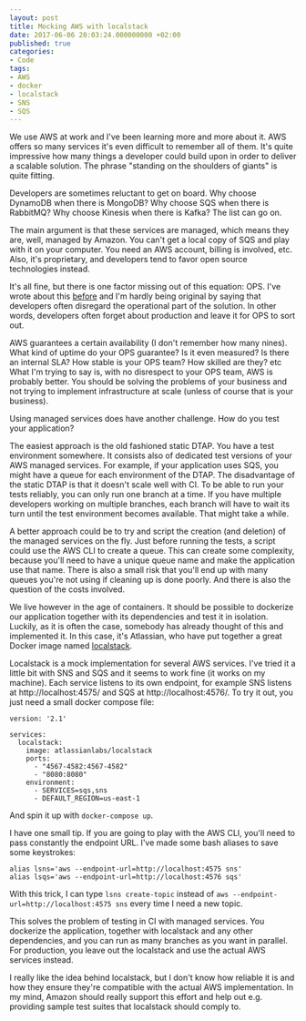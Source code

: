 ```yaml
---
layout: post
title: Mocking AWS with localstack
date: 2017-06-06 20:03:24.000000000 +02:00
published: true
categories:
- Code
tags:
- AWS
- docker
- localstack
- SNS
- SQS
---
```


We use AWS at work and I've been learning more and more about it. AWS offers so many services it's even difficult to remember all of them. It's quite impressive how many things a developer could build upon in order to deliver a scalable solution. The phrase "standing on the shoulders of giants" is quite fitting.

<!--more-->

Developers are sometimes reluctant to get on board. Why choose DynamoDB when there is MongoDB? Why choose SQS when there is RabbitMQ? Why choose Kinesis when there is Kafka? The list can go on.

The main argument is that these services are managed, which means they are, well, managed by Amazon. You can't get a local copy of SQS and play with it on your computer. You need an AWS account, billing is involved, etc. Also, it's proprietary, and developers tend to favor open source technologies instead.

It's all fine, but there is one factor missing out of this equation: OPS. I've wrote about this <a href="{{ site.baseurl }}/2016/11/20/worked-fine-in-dev-ops-problem-now.html">before</a> and I'm hardly being original by saying that developers often disregard the operational part of the solution. In other words, developers often forget about production and leave it for OPS to sort out.

AWS guarantees a certain availability (I don't remember how many nines). What kind of uptime do your OPS guarantee? Is it even measured? Is there an internal SLA? How stable is your OPS team? How skilled are they? etc What I'm trying to say is, with no disrespect to your OPS team, AWS is probably better. You should be solving the problems of your business and not trying to implement infrastructure at scale (unless of course that is your business).

Using managed services does have another challenge. How do you test your application?

The easiest approach is the old fashioned static DTAP. You have a test environment somewhere. It consists also of dedicated test versions of your AWS managed services. For example, if your application uses SQS, you might have a queue for each environment of the DTAP. The disadvantage of the static DTAP is that it doesn't scale well with CI. To be able to run your tests reliably, you can only run one branch at a time. If you have multiple developers working on multiple branches, each branch will have to wait its turn until the test environment becomes available. That might take a while.

A better approach could be to try and script the creation (and deletion) of the managed services on the fly. Just before running the tests, a script could use the AWS CLI to create a queue. This can create some complexity, because you'll need to have a unique queue name and make the application use that name. There is also a small risk that you'll end up with many queues you're not using if cleaning up is done poorly. And there is also the question of the costs involved.

We live however in the age of containers. It should be possible to dockerize our application together with its dependencies and test it in isolation. Luckily, as it is often the case, somebody has already thought of this and implemented it. In this case, it's Atlassian, who have put together a great Docker image named <a href="https://bitbucket.org/atlassian/localstack/" target="_blank" rel="noopener">localstack</a>.

Localstack is a mock implementation for several AWS services. I've tried it a little bit with SNS and SQS and it seems to work fine (it works on my machine). Each service listens to its own endpoint, for example SNS listens at http://localhost:4575/ and SQS at http://localhost:4576/. To try it out, you just need a small docker compose file:

```
version: '2.1'

services:
  localstack:
    image: atlassianlabs/localstack
    ports:
      - "4567-4582:4567-4582"
      - "8080:8080"
    environment:
      - SERVICES=sqs,sns
      - DEFAULT_REGION=us-east-1

```

And spin it up with <code>docker-compose up</code>.

I have one small tip. If you are going to play with the AWS CLI, you'll need to pass constantly the endpoint URL. I've made some bash aliases to save some keystrokes:

```
alias lsns='aws --endpoint-url=http://localhost:4575 sns'
alias lsqs='aws --endpoint-url=http://localhost:4576 sqs'
```

With this trick, I can type <code>lsns create-topic</code> instead of <code>aws --endpoint-url=http://localhost:4575 sns</code> every time I need a new topic.

This solves the problem of testing in CI with managed services. You dockerize the application, together with localstack and any other dependencies, and you can run as many branches as you want in parallel. For production, you leave out the localstack and use the actual AWS services instead.

I really like the idea behind localstack, but I don't know how reliable it is and how they ensure they're compatible with the actual AWS implementation. In my mind, Amazon should really support this effort and help out e.g. providing sample test suites that localstack should comply to.

